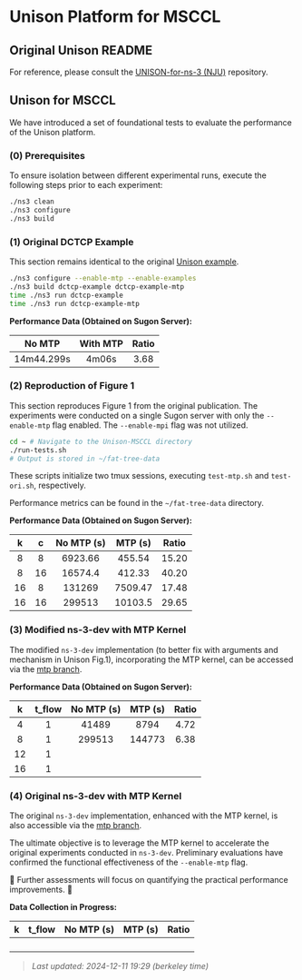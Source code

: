 # Unison Platform for MSCCL

## Original Unison README

For reference, please consult the [UNISON-for-ns-3 (NJU)](https://github.com/NASA-NJU/UNISON-for-ns-3) repository.

## Unison for MSCCL

We have introduced a set of foundational tests to evaluate the performance of the Unison platform.

### (0) Prerequisites

To ensure isolation between different experimental runs, execute the following steps prior to each experiment:

```sh
./ns3 clean
./ns3 configure
./ns3 build
```

### (1) Original DCTCP Example

This section remains identical to the original [Unison example](https://github.com/NASA-NJU/UNISON-for-ns-3?tab=readme-ov-file#getting-started).

```sh
./ns3 configure --enable-mtp --enable-examples
./ns3 build dctcp-example dctcp-example-mtp
time ./ns3 run dctcp-example
time ./ns3 run dctcp-example-mtp
```

**Performance Data (Obtained on Sugon Server):**

| No MTP | With MTP | Ratio |
|:------:|:--------:|:-----:|
| 14m44.299s | 4m06s | 3.68 |

### (2) Reproduction of Figure 1

This section reproduces Figure 1 from the original publication. The experiments were conducted on a single Sugon server with only the `--enable-mtp` flag enabled. The `--enable-mpi` flag was not utilized.

```sh
cd ~ # Navigate to the Unison-MSCCL directory
./run-tests.sh
# Output is stored in ~/fat-tree-data
```

These scripts initialize two tmux sessions, executing `test-mtp.sh` and `test-ori.sh`, respectively.

Performance metrics can be found in the `~/fat-tree-data` directory.

**Performance Data (Obtained on Sugon Server):**

|  k  |  c  | No MTP (s) | MTP (s) | Ratio |
|:---:|:---:|:----------:|:-------:|:-----:|
|  8  |  8  | 6923.66    | 455.54  | 15.20 |
|  8  | 16  | 16574.4    | 412.33  | 40.20 |
| 16  |  8  | 131269 | 7509.47 | 17.48 |
| 16  | 16  |       299513     | 10103.5 |    29.65   |

### (3) Modified ns-3-dev with MTP Kernel

The modified `ns-3-dev` implementation (to better fix with arguments and mechanism in Unison Fig.1), incorporating the MTP kernel, can be accessed via the [mtp branch](https://github.com/majinchao2002/ns-3-dev/tree/mtp).

**Performance Data (Obtained on Sugon Server):**

|  k  | t_flow | No MTP (s) | MTP (s) | Ratio |
|:---:|:------:|:----------:|:-------:|:-----:|
|  4  |   1    | 41489      | 8794    | 4.72  |
|  8  |   1    | 299513 | 144773 | 6.38 |
| 12  |   1    |            |  |       |
| 16  |   1    |            |  |       |

### (4) Original ns-3-dev with MTP Kernel

The original `ns-3-dev` implementation, enhanced with the MTP kernel, is also accessible via the [mtp branch](https://github.com/majinchao2002/ns-3-dev/tree/mtp).

The ultimate objective is to leverage the MTP kernel to accelerate the original experiments conducted in `ns-3-dev`. Preliminary evaluations have confirmed the functional effectiveness of the `--enable-mtp` flag. 

🙌 Further assessments will focus on quantifying the practical performance improvements. 🤩

**Data Collection in Progress:**

|  k  | t_flow | No MTP (s) | MTP (s) | Ratio |
|:---:|:------:|:----------:|:-------:|:-----:|
|     |        |            |         |       |
|     |        |            |         |       |
|     |        |            |         |       |
|     |        |            |         |       |


> *Last updated: 2024-12-11 19:29 (berkeley time)*
